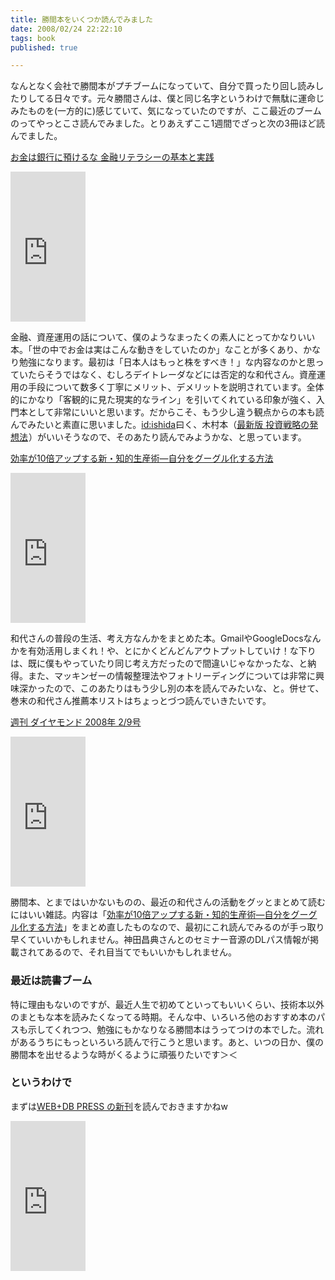 ```yaml
---
title: 勝間本をいくつか読んでみました
date: 2008/02/24 22:22:10
tags: book
published: true

---
```


<p>なんとなく会社で勝間本がプチブームになっていて、自分で買ったり回し読みしたりしてる日々です。元々勝間さんは、僕と同じ名字というわけで無駄に運命じみたものを(一方的に)感じていて、気になっていたのですが、ここ最近のブームのってやっとこさ読んでみました。とりあえずここ1週間でざっと次の3冊ほど読んでました。</p>

<p><a href="http://www.amazon.co.jp/dp/433403425X?tag=katsumatv-22&camp=243&creative=1615&linkCode=as1&creativeASIN=433403425X&adid=0JSG5W8NG03N8MWMKJXQ&">お金は銀行に預けるな 金融リテラシーの基本と実践</a> </p>
<p>
<iframe src="http://rcm-jp.amazon.co.jp/e/cm?t=katsumatv-22&o=9&p=8&l=as1&asins=433403425X&fc1=000000&IS2=1&lt1=_blank&lc1=0000FF&bc1=000000&bg1=FFFFFF&f=ifr" style="width:120px;height:240px;" scrolling="no" marginwidth="0" marginheight="0" frameborder="0"></iframe>
</p>

<p>金融、資産運用の話について、僕のようなまったくの素人にとってかなりいい本。「世の中でお金は実はこんな動きをしていたのか」なことが多くあり、かなり勉強になります。最初は「日本人はもっと株をすべき！」な内容なのかと思っていたらそうではなく、むしろデイトレーダなどには否定的な和代さん。資産運用の手段について数多く丁寧にメリット、デメリットを説明されています。全体的にかなり「客観的に見た現実的なライン」を引いてくれている印象が強く、入門本として非常にいいと思います。だからこそ、もう少し違う観点からの本も読んでみたいと素直に思いました。<a href="http://twitter.com/ishida">id:ishida</a>曰く、木村本（<a href="http://www.amazon.co.jp/gp/product/4776202743?ie=UTF8&tag=katsumatv-22&linkCode=as2&camp=247&creative=1211&creativeASIN=4776202743">最新版 投資戦略の発想法</a><img src="http://www.assoc-amazon.jp/e/ir?t=katsumatv-22&l=as2&o=9&a=4776202743" width="1" height="1" border="0" alt="" style="border:none !important; margin:0px !important;" />）がいいそうなので、そのあたり読んでみようかな、と思っています。</p>

<p><a href="http://www.amazon.co.jp/dp/4478002037?tag=katsumatv-22&camp=243&creative=1615&linkCode=as1&creativeASIN=4478002037&adid=0K8M38FCPEQRS9ZMK7E5&">効率が10倍アップする新・知的生産術—自分をグーグル化する方法</a></p>
<p><iframe src="http://rcm-jp.amazon.co.jp/e/cm?t=katsumatv-22&o=9&p=8&l=as1&asins=4478002037&fc1=000000&IS2=1&lt1=_blank&lc1=0000FF&bc1=000000&bg1=FFFFFF&f=ifr" style="width:120px;height:240px;" scrolling="no" marginwidth="0" marginheight="0" frameborder="0"></iframe></p>

<p>和代さんの普段の生活、考え方なんかをまとめた本。GmailやGoogleDocsなんかを有効活用しまくれ！や、とにかくどんどんアウトプットしていけ！な下りは、既に僕もやっていたり同じ考え方だったので間違いじゃなかったな、と納得。また、マッキンゼーの情報整理法やフォトリーディングについては非常に興味深かったので、このあたりはもう少し別の本を読んでみたいな、と。併せて、巻末の和代さん推薦本リストはちょっとづつ読んでいきたいです。</p>

<p><a href="http://www.amazon.co.jp/dp/B0012Z6ZSI?tag=katsumatv-22&camp=243&creative=1615&linkCode=as1&creativeASIN=B0012Z6ZSI&adid=02BF24JPG0HV3MM4Z6NQ&">週刊 ダイヤモンド 2008年 2/9号</a></p>
<p>
<iframe src="http://rcm-jp.amazon.co.jp/e/cm?t=katsumatv-22&o=9&p=8&l=as1&asins=B0012Z6ZSI&fc1=000000&IS2=1&lt1=_blank&lc1=0000FF&bc1=000000&bg1=FFFFFF&f=ifr" style="width:120px;height:240px;" scrolling="no" marginwidth="0" marginheight="0" frameborder="0"></iframe></p>

<p>勝間本、とまではいかないものの、最近の和代さんの活動をグッとまとめて読むにはいい雑誌。内容は「<a href="http://www.amazon.co.jp/dp/4478002037?tag=katsumatv-22&camp=243&creative=1615&linkCode=as1&creativeASIN=4478002037&adid=0K8M38FCPEQRS9ZMK7E5&">効率が10倍アップする新・知的生産術—自分をグーグル化する方法</a>」をまとめ直したものなので、最初にこれ読んでみるのが手っ取り早くていいかもしれません。神田昌典さんとのセミナー音源のDLパス情報が掲載されてあるので、それ目当てでもいいかもしれません。</p>

<h3>最近は読書ブーム</h3>
<p>特に理由もないのですが、最近人生で初めてといってもいいくらい、技術本以外のまともな本を読みたくなってる時期。そんな中、いろいろ他のおすすめ本のパスも示してくれつつ、勉強にもかなりなる勝間本はうってつけの本でした。流れがあるうちにもっといろいろ読んで行こうと思います。あと、いつの日か、僕の勝間本を出せるような時がくるように頑張りたいです＞＜</p>

<h3>というわけで</h3>
<p>まずは<a href="http://www.amazon.co.jp/gp/product/4774133973?ie=UTF8&tag=katsumatv-22&linkCode=as2&camp=247&creative=1211&creativeASIN=4774133973">WEB+DB PRESS の新刊</a><img src="http://www.assoc-amazon.jp/e/ir?t=katsumatv-22&l=as2&o=9&a=4774133973" width="1" height="1" border="0" alt="" style="border:none !important; margin:0px !important;" />を読んでおきますかねw</p>

 <p><iframe src="http://rcm-jp.amazon.co.jp/e/cm?t=katsumatv-22&o=9&p=8&l=as1&asins=4774133973&fc1=000000&IS2=1&lt1=_blank&lc1=0000FF&bc1=000000&bg1=FFFFFF&f=ifr" style="width:120px;height:240px;" scrolling="no" marginwidth="0" marginheight="0" frameborder="0"></iframe></p>


